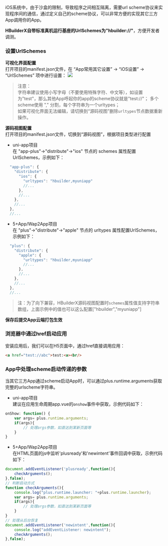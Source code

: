 iOS系统中，由于沙盒的限制，导致程序之间相互隔离，需要url scheme协议来实现程序间的通信，通过定义自己的scheme协议，可以非常方便的实现其它三方App调用你的App。

**HBuilderX自带标准真机运行基座的UrlSchemes为"hbuilder://"**，方便开发者调测。

### 设置UrlSchemes

**可视化界面配置**  
打开项目的manifest.json文件，在 “App常用其它设置” -> “iOS设置” -> “UrlSchemes” 项中进行设置：
![](https://native-res.dcloud.net.cn/images/uniapp/others/urlschemes-ios.png)

>注意：  
>字符串建议使用小写字母（不要使用特殊字符、中文等），如设置为"test"，那么其他App呼起你的app的scheme协议就是"test://"；
>多个scheme使用 "," 分割，每个字符串为一个urltypes；  
>如果可视化界面无法编辑，请切换到“源码视图”删除`urltypes`节点数据重新操作。  

**源码视图配置**  
打开项目的manifest.json文件，切换到“源码视图”，根据项目类型进行配置

- uni-app项目  
在 "app-plus"->"distribute"->"ios" 节点的 schemes 属性配置UrlSchemes，示例如下：
``` js  
  "app-plus": {
    "distribute": {
      "ios": {
        "urltypes": "hbuilder,myuniapp"
        //...
      },
      //...
    },
    //...
  },
  //...
```

- 5+App/Wap2App项目  
在 "plus"->"distribute"->"apple" 节点的 urltypes 属性配置UrlSchemes，示例如下：
``` js  
  "plus": {
    "distribute": {
      "apple": {
        "urltypes": "hbuilder,myuniapp"
        //...
      },
      //...
    },
    //...
  },
  //...
```

> 注：为了向下兼容，HBuilderX源码视图配置时`schemes`属性值支持字符串数组，上面示例中的值也可以这么配置["hbuilder","myuniapp"]

**保存后提交App云端打包生效**


### 浏览器中通过href启动应用
安装应用后，我们可以在H5页面中，通过href直接调用应用：
```html
<a href="test://abc">test:<a><br/>
```

### App中处理scheme启动传递的参数
当其它三方App通过scheme启动App时，可以通过plus.runtime.arguments获取完整的urlscheme字符串。

- uni-app项目  
建议在应用生命周期app.vue的`onshow`事件中获取，示例代码如下：
``` js  
onShow: function() {
	var args= plus.runtime.arguments;
	if(args){
		// 处理args参数，如直达到某新页面等
	}
}
```

- 5+App/Wap2App项目  
在HTML页面的js中监听'plusready'和'newintent'事件回调中获取，示例代码如下：
``` js  
document.addEventListener('plusready',function(){
	checkArguments();
},false);
// 判断启动方式
function checkArguments(){
	console.log("plus.runtime.launcher: "+plus.runtime.launcher);
	var args= plus.runtime.arguments;
	if(args){
		// 处理args参数，如直达到某新页面等
	}
}
// 处理从后台恢复
document.addEventListener('newintent',function(){
	console.log("addEventListener: newintent");
	checkArguments();
},false);
```

